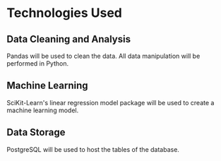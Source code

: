 # Technologies Used
## Data Cleaning and Analysis
Pandas will be used to clean the data. All data manipulation will be performed in Python.

## Machine Learning
SciKit-Learn's linear regression model package will be used to create a machine learning model.

## Data Storage
PostgreSQL will be used to host the tables of the database.


